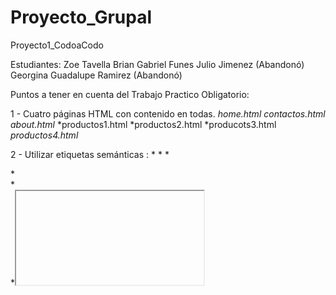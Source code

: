 # Proyecto_Grupal
Proyecto1_CodoaCodo

Estudiantes: 
  Zoe Tavella
  Brian Gabriel Funes
  Julio Jimenez (Abandonó)
  Georgina Guadalupe Ramirez (Abandonó)

Puntos a tener en cuenta del Trabajo Practico Obligatorio:


  1 - Cuatro páginas HTML con contenido en todas.
      *home.html*
      *contactos.html*
      *about.html*
      *productos1.html
        *productos2.html
        *producots3.html
        *productos4.html*
        
        
        
   2 - Utilizar etiquetas semánticas :
       *<head>
       *<body>
       *<div>
       *<form>
       *<section>
       *<iframe>
       *<input>
       *<footer>
       *<script>
       *otros*
         
         
   3 - Un formulario de contacto con validación realizada mediante JavaScript :
       Esto fue creado tanto en la web :
                                         *home.html
                                         *contactos.html
  
  
   4 - Utilizar al menos un iframe y Flaticon, ambos subidos a home.html. Así también posee Google Fonts.
   
   
   5 - Página totalmente responsive, en general todas : 
                                                        *1024 px;
                                                        *768 px;
                                                        *520 px;
  
  
   6 - Incorporar al menos una animación, transformación o transición :
                                                                       *estilos.css 
                                                                       *En el apartado está dividio por /*Estilos Menú*/ y /*Estilos Section*/.
                                                                      
                                                                       
                                                                       
   7 - Posee una estructura HTML maqueteada con GRID y FLEX. Aunque más GRID que FLEX.
   
   
   
   8 - Consumir una API Rest desde Javascript :
        La API de visualización básica de Instagram es una API basada en HTTP que las aplicaciones pueden utilizar para obtener el perfil, las imágenes, los           vídeos y los álbumes de un usuario de Instagram.
        
        
        
   9 - Web subida a : https://ceramicart.netlify.app/home.html
  
  Tanto Zoe como Brian, hemos trabajado en contacto durante las últimas semanas: Zoe haciendo hincapié en los códigos de CSS y Brian tanto en JavaScript como HTML, siendo el último entre ambos. Aún así, el diseño fué inspirado y proporcionado por Zoe logrando así un estilo sencillo pero delicado a la hora de ver una web de arte & artesanías. Esto dando como resultado en donde ambos se han esforzado para que se lograse la aprobación pero así también la superación en este camino de aprendizaje.
